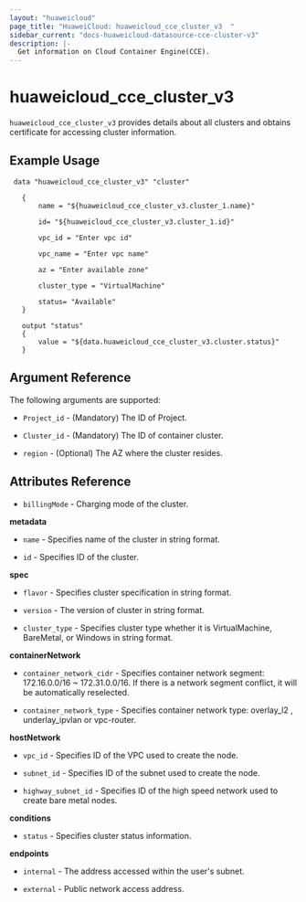 ```yaml
---
layout: "huaweicloud"
page_title: "HuaweiCloud: huaweicloud_cce_cluster_v3  "
sidebar_current: "docs-huaweicloud-datasource-cce-cluster-v3"
description: |-
  Get information on Cloud Container Engine(CCE).
---
```


# huaweicloud_cce_cluster_v3

`huaweicloud_cce_cluster_v3` provides details about all clusters and obtains certificate for accessing cluster information.

## Example Usage

 ```hcl
  data "huaweicloud_cce_cluster_v3" "cluster" 

    {
        name = "${huaweicloud_cce_cluster_v3.cluster_1.name}"

        id= "${huaweicloud_cce_cluster_v3.cluster_1.id}"

        vpc_id = "Enter vpc id"

        vpc_name = "Enter vpc name"

        az = "Enter available zone"

        cluster_type = "VirtualMachine"

        status= "Available"
    }

    output "status" 
    {
        value = "${data.huaweicloud_cce_cluster_v3.cluster.status}"
    }

```

## Argument Reference

The following arguments are supported:

* `Project_id` -  (Mandatory) The ID of Project.
 
* `Cluster_id` - (Mandatory) The ID of container cluster.

* `region` - (Optional) The AZ where the cluster resides.

## Attributes Reference

* `billingMode` - Charging mode of the cluster.

**metadata**

* `name` - Specifies name of the cluster in string format.

* `id` - Specifies ID of the cluster.

**spec**
  
* `flavor` - Specifies cluster specification in string format.

* `version` - The version of cluster in string format.

* `cluster_type` - Specifies cluster type whether it is VirtualMachine, BareMetal, or Windows in string format.

**containerNetwork**

* `container_network_cidr` - Specifies container network segment: 172.16.0.0/16 ~ 172.31.0.0/16. If there is a network segment conflict, it will be automatically reselected.

* `container_network_type` - Specifies container network type: overlay_l2 , underlay_ipvlan or vpc-router.

**hostNetwork**

* `vpc_id` - Specifies ID of the VPC used to create the node.
  
* `subnet_id` - Specifies ID of the subnet used to create the node.

* `highway_subnet_id` - Specifies ID of the high speed network used to create bare metal nodes.

**conditions**

* `status` - Specifies cluster status information.

**endpoints**

* `internal` - The address accessed within the user's subnet.

* `external` - Public network access address.






 


